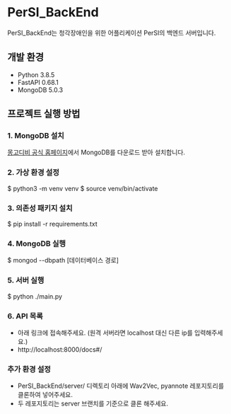 # PerSI_BackEnd

PerSI_BackEnd는 청각장애인을 위한 어플리케이션 PerSI의 백엔드 서버입니다.

## 개발 환경

- Python 3.8.5
- FastAPI 0.68.1
- MongoDB 5.0.3

## 프로젝트 실행 방법

### 1. MongoDB 설치

[몽고디비 공식 홈페이지](https://www.mongodb.com/)에서 MongoDB를 다운로드 받아 설치합니다.

### 2. 가상 환경 설정

$ python3 -m venv venv
$ source venv/bin/activate

### 3. 의존성 패키지 설치

$ pip install -r requirements.txt

### 4. MongoDB 실행

$ mongod --dbpath [데이터베이스 경로]

### 5. 서버 실행

$ python ./main.py

### 6. API 목록

- 아래 링크에 접속해주세요. (원격 서버라면 localhost 대신 다른 ip를 입력해주세요.)
- http://localhost:8000/docs#/

### 추가 환경 설정

- PerSI_BackEnd/server/ 디렉토리 아래에 Wav2Vec, pyannote 레포지토리를 클론하여 넣어주세요.
- 두 레포지토리는 server 브랜치를 기준으로 클론 해주세요.



                   
